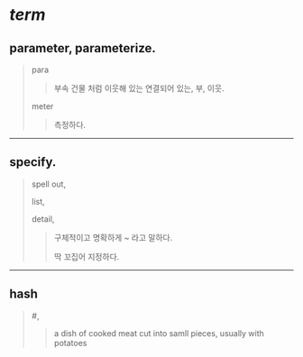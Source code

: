 # **_term_**
## parameter,  parameterize. 
  > para
  >> 부속 건물 처럼 이웃해 있는 연결되어 있는,
  >> 부, 이웃.
  >
  > meter
  >> 측정하다.
---
## specify.
  > spell out,
  >
  > list,
  >
  > detail, 
  >
  >> 구체적이고 명확하게 ~ 라고 말하다.  
  >>
  >> 딱 꼬집어 지정하다.  
---
## hash
  > \#,   
  >> a dish of cooked meat cut into samll pieces,
      usually with potatoes

